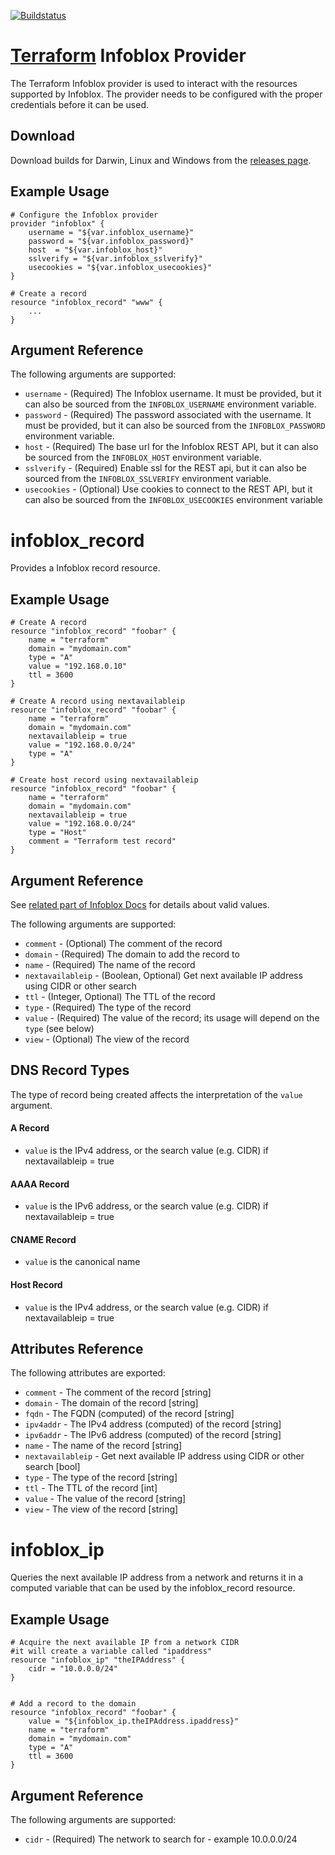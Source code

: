 [![Buildstatus](https://travis-ci.org/universityofderby/terraform-provider-infoblox.svg)](https://travis-ci.org/universityofderby/terraform-provider-infoblox)

# [Terraform](https://github.com/hashicorp/terraform) Infoblox Provider

The Terraform Infoblox provider is used to interact with the
resources supported by Infoblox. The provider needs to be configured
with the proper credentials before it can be used.

##  Download
Download builds for Darwin, Linux and Windows from the [releases page](https://github.com/universityofderby/terraform-provider-infoblox/releases/).

## Example Usage

```
# Configure the Infoblox provider
provider "infoblox" {
    username = "${var.infoblox_username}"
    password = "${var.infoblox_password}"
    host  = "${var.infoblox_host}"
    sslverify = "${var.infoblox_sslverify}"
    usecookies = "${var.infoblox_usecookies}"
}

# Create a record
resource "infoblox_record" "www" {
    ...
}
```

## Argument Reference

The following arguments are supported:

* `username` - (Required) The Infoblox username. It must be provided, but it can also be sourced from the `INFOBLOX_USERNAME` environment variable.
* `password` - (Required) The password associated with the username. It must be provided, but it can also be sourced from the `INFOBLOX_PASSWORD` environment variable.
* `host` - (Required) The base url for the Infoblox REST API, but it can also be sourced from the `INFOBLOX_HOST` environment variable.
* `sslverify` - (Required) Enable ssl for the REST api, but it can also be sourced from the `INFOBLOX_SSLVERIFY` environment variable.
* `usecookies` - (Optional) Use cookies to connect to the REST API, but it can also be sourced from the `INFOBLOX_USECOOKIES` environment variable

# infoblox\_record

Provides a Infoblox record resource.

## Example Usage

```
# Create A record
resource "infoblox_record" "foobar" {
	name = "terraform"
	domain = "mydomain.com"
	type = "A"
	value = "192.168.0.10"
	ttl = 3600
}
```

```
# Create A record using nextavailableip
resource "infoblox_record" "foobar" {
	name = "terraform"
	domain = "mydomain.com"
	nextavailableip = true
	value = "192.168.0.0/24"
	type = "A"
}
```

```
# Create host record using nextavailableip
resource "infoblox_record" "foobar" {
	name = "terraform"
	domain = "mydomain.com"
	nextavailableip = true
	value = "192.168.0.0/24"
	type = "Host"
	comment = "Terraform test record"
}
```

## Argument Reference

See [related part of Infoblox Docs](https://godoc.org/github.com/fanatic/go-infoblox) for details about valid values.

The following arguments are supported:

* `comment` - (Optional) The comment of the record
* `domain` - (Required) The domain to add the record to
* `name` - (Required) The name of the record
* `nextavailableip` - (Boolean, Optional) Get next available IP address using CIDR or other search
* `ttl` - (Integer, Optional) The TTL of the record
* `type` - (Required) The type of the record
* `value` - (Required) The value of the record; its usage will depend on the `type` (see below)
* `view` - (Optional) The view of the record

## DNS Record Types

The type of record being created affects the interpretation of the `value` argument.

#### A Record

* `value` is the IPv4 address, or the search value (e.g. CIDR) if nextavailableip = true

#### AAAA Record

* `value` is the IPv6 address, or the search value (e.g. CIDR) if nextavailableip = true

#### CNAME Record

* `value` is the canonical name

#### Host Record

* `value` is the IPv4 address, or the search value (e.g. CIDR) if nextavailableip = true

## Attributes Reference

The following attributes are exported:

* `comment` - The comment of the record [string]
* `domain` - The domain of the record [string]
* `fqdn` - The FQDN (computed) of the record [string]
* `ipv4addr` - The IPv4 address (computed) of the record [string]
* `ipv6addr` - The IPv6 address (computed) of the record [string]
* `name` - The name of the record [string]
* `nextavailableip` - Get next available IP address using CIDR or other search [bool]
* `type` - The type of the record [string]
* `ttl` - The TTL of the record [int]
* `value` - The value of the record [string]
* `view` - The view of the record [string]

# infoblox\_ip

Queries the next available IP address from a network and returns it in a computed variable
that can be used by the infoblox_record resource.

## Example Usage

```
# Acquire the next available IP from a network CIDR
#it will create a variable called "ipaddress"
resource "infoblox_ip" "theIPAddress" {
	cidr = "10.0.0.0/24"
}


# Add a record to the domain
resource "infoblox_record" "foobar" {
	value = "${infoblox_ip.theIPAddress.ipaddress}"
	name = "terraform"
	domain = "mydomain.com"
	type = "A"
	ttl = 3600
}
```

## Argument Reference

The following arguments are supported:

* `cidr` - (Required) The network to search for - example 10.0.0.0/24
